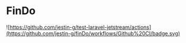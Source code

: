 # FinDo

![https://github.com/jestin-g/test-laravel-jetstream/actions](https://github.com/jestin-g/finDo/workflows/Github%20CI/badge.svg)
